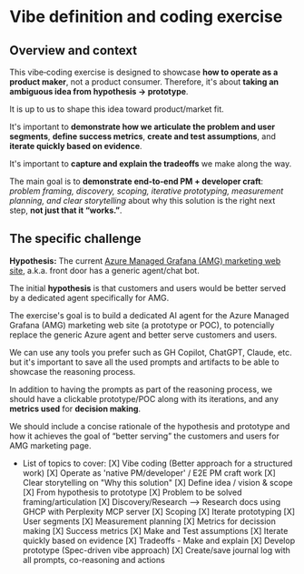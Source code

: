 # Vibe definition and coding exercise

## Overview and context

This vibe‑coding exercise is designed to showcase **how to operate as a product maker**, not a product consumer. Therefore, it's about **taking an ambiguous idea from hypothesis → prototype**. 

It is up to us to shape this idea toward product/market fit. 

It's important to **demonstrate how we articulate the problem and user segments**, **define success metrics**, **create and test assumptions**, and **iterate quickly based on evidence**. 

It's important to **capture and explain the tradeoffs** we make along the way. 

The main goal is to **demonstrate end‑to‑end PM + developer craft**: *problem framing, discovery, scoping, iterative prototyping, measurement planning, and clear storytelling* about why this  solution is the right next step, **not just that it “works.”**.

## The specific challenge

**Hypothesis:** The current [Azure Managed Grafana (AMG) marketing web site](https://azure.microsoft.com/en-us/products/managed-grafana), a.k.a. front door has a generic agent/chat bot. 

The initial **hypothesis** is that customers and users would be better served by a dedicated agent specifically for AMG.

The exercise's goal is to build a dedicated AI agent for the Azure Managed Grafana (AMG) marketing web site (a prototype or POC), to potencially replace the generic Azure agent and better serve customers and users. 

We can use any tools you prefer such as GH Copilot, ChatGPT, Claude, etc. but it's important to save all the used prompts and artifacts to be able to showcase the reasoning process.

In addition to having the prompts as part of the reasoning process, we should have a clickable prototype/POC along with its iterations, and any **metrics used** for **decision making**. 

We should include a concise rationale of the hypothesis and prototype and how it achieves the goal of “better serving” the customers and users for AMG marketing page.


- List of topics to cover:
        [X] Vibe coding (Better approach for a structured work)
        [X] Operate as 'native PM/developer' / E2E PM craft work
        [X] Clear storytelling on "Why this solution"
        [X] Define idea / vision & scope
        [X] From hypothesis to prototype
        [X] Problem to be solved framing/articulation
        [X] Discovery/Research --> Research docs using GHCP with Perplexity MCP server
        [X] Scoping
        [X] Iterate prototyping
        [X] User segments
        [X] Measurement planning
        [X] Metrics for decission making 
        [X] Success metrics
        [X] Make and Test assumptions
        [X] Iterate quickly based on evidence
        [X] Tradeoffs - Make and explain
        [X] Develop prototype (Spec-driven vibe approach)
        [X] Create/save journal log with all prompts, co-reasoning and actions

